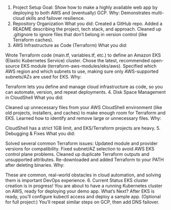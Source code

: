 1. Project Setup
Goal: Show how to make a highly available web app by deploying to both AWS and (eventually) GCP.
Why: Demonstrates multi-cloud skills and failover resilience.
2. Repository Organization
What you did:
Created a GitHub repo.
Added a README describing the project, tech stack, and approach.
Cleaned up .gitignore to ignore files that don’t belong in version control (like Terraform caches).
3. AWS Infrastructure as Code (Terraform)
What you did:

Wrote Terraform code (main.tf, variables.tf, etc.) to define an Amazon EKS (Elastic Kubernetes Service) cluster.
Chose the latest, recommended open-source EKS module (terraform-aws-modules/eks/aws).
Specified which AWS region and which subnets to use, making sure only AWS-supported subnets/AZs are used for EKS.
Why:

Terraform lets you define and manage cloud infrastructure as code, so you can automate, version, and repeat deployments.
4. Disk Space Management in CloudShell
What you did:

Cleaned up unnecessary files from your AWS CloudShell environment (like old projects, installers, and caches) to make enough room for Terraform and EKS.
Learned how to identify and remove large or unnecessary files.
Why:

CloudShell has a strict 1GB limit, and EKS/Terraform projects are heavy.
5. Debugging & Fixes
What you did:

Solved several common Terraform issues:
Updated module and provider versions for compatibility.
Fixed subnet/AZ selection to avoid AWS EKS control plane problems.
Cleaned up duplicate Terraform outputs and unsupported attributes.
Re-downloaded and added Terraform to your PATH after deleting binaries.
Why:

These are common, real-world obstacles in cloud automation, and solving them is important DevOps experience.
6. Current Status
EKS cluster creation is in progress!
You are about to have a running Kubernetes cluster on AWS, ready for deploying your demo app.
What’s Next?
After EKS is ready, you’ll configure kubectl access and deploy a sample app.
(Optional for full project:) You’ll repeat similar steps on GCP, then add DNS failover.

